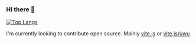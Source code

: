 ### Hi there 👋

[![Top Langs](https://github-readme-stats.vercel.app/api/top-langs/?username=FreeJ1nG&theme=react&layout=compact)](https://github.com/FreeJ1nG/github-readme-stats)

I'm currently looking to contribute open source. Mainly [vite.js](https://vitejs.dev/) or [vite.js/uwu](https://vitejs.dev/?uwu)
<!--
**FreeJ1nG/FreeJ1nG** is a ✨ _special_ ✨ repository because its `README.md` (this file) appears on your GitHub profile.

Here are some ideas to get you started:

- 🔭 I’m currently working on ...
- 🌱 I’m currently learning ...
- 👯 I’m looking to collaborate on ...
- 🤔 I’m looking for help with ...
- 💬 Ask me about ...
- 📫 How to reach me: ...
- 😄 Pronouns: ...
- ⚡ Fun fact: ...
-->
